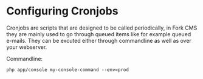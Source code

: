 # Configuring Cronjobs

Cronjobs are scripts that are designed to be called periodically, in Fork CMS they are mainly used to go through queued items like for example queued e-mails. They can be excuted either through commandline as well as over your webserver.

Commandline:

```
php app/console my-console-command --env=prod
```
